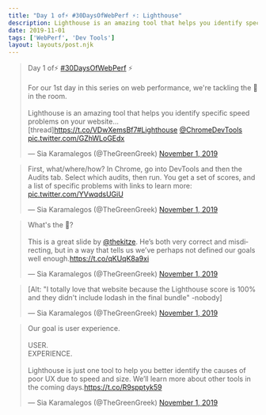 ```yaml
---
title: "Day 1 of⚡️ #30DaysOfWebPerf ⚡️: Lighthouse"
description: Lighthouse is an amazing tool that helps you identify specific speed problems on your website.
date: 2019-11-01
tags: ['WebPerf', 'Dev Tools']
layout: layouts/post.njk
---
```


<blockquote class="twitter-tweet"><p lang="en" dir="ltr">Day 1 of⚡️ <a href="https://twitter.com/hashtag/30DaysOfWebPerf?src=hash&amp;ref_src=twsrc%5Etfw">#30DaysOfWebPerf</a> ⚡️<br><br>For our 1st day in this series on web performance, we&#39;re tackling the 🐘 in the room. <br><br>Lighthouse is an amazing tool that helps you identify specific speed problems on your website... [thread]<a href="https://t.co/VDwXemsBf7">https://t.co/VDwXemsBf7</a><a href="https://twitter.com/hashtag/Lighthouse?src=hash&amp;ref_src=twsrc%5Etfw">#Lighthouse</a> <a href="https://twitter.com/ChromeDevTools?ref_src=twsrc%5Etfw">@ChromeDevTools</a> <a href="https://t.co/GZhWLoGEdx">pic.twitter.com/GZhWLoGEdx</a></p>&mdash; Sia Karamalegos (@TheGreenGreek) <a href="https://twitter.com/TheGreenGreek/status/1190282832972828673?ref_src=twsrc%5Etfw">November 1, 2019</a></blockquote>

<blockquote class="twitter-tweet" data-conversation="none"><p lang="en" dir="ltr">First, what/where/how? In Chrome, go into DevTools and then the Audits tab. Select which audits, then run. You get a set of scores, and a list of specific problems with links to learn more: <a href="https://t.co/YVwqdsUGiU">pic.twitter.com/YVwqdsUGiU</a></p>&mdash; Sia Karamalegos (@TheGreenGreek) <a href="https://twitter.com/TheGreenGreek/status/1190283049562443776?ref_src=twsrc%5Etfw">November 1, 2019</a></blockquote>

<blockquote class="twitter-tweet" data-conversation="none"><p lang="en" dir="ltr">What&#39;s the 🐘? <br><br>This is a great slide by <a href="https://twitter.com/thekitze?ref_src=twsrc%5Etfw">@thekitze</a>. He’s both very correct and misdirecting, but in a way that tells us we’ve perhaps not defined our goals well enough.<a href="https://t.co/qKUqK8a9xi">https://t.co/qKUqK8a9xi</a></p>&mdash; Sia Karamalegos (@TheGreenGreek) <a href="https://twitter.com/TheGreenGreek/status/1190283051437346816?ref_src=twsrc%5Etfw">November 1, 2019</a></blockquote>

<blockquote class="twitter-tweet" data-conversation="none"><p lang="en" dir="ltr">[Alt: &quot;I totally love that website because the Lighthouse score is 100% and they didn&#39;t include lodash in the final bundle&quot; -nobody]</p>&mdash; Sia Karamalegos (@TheGreenGreek) <a href="https://twitter.com/TheGreenGreek/status/1190283052427153414?ref_src=twsrc%5Etfw">November 1, 2019</a></blockquote>

<blockquote class="twitter-tweet" data-conversation="none"><p lang="en" dir="ltr">Our goal is user experience. <br><br>USER.<br>EXPERIENCE. <br><br>Lighthouse is just one tool to help you better identify the causes of poor UX due to speed and size. We’ll learn more about other tools in the coming days.<a href="https://t.co/R9spptyk59">https://t.co/R9spptyk59</a></p>&mdash; Sia Karamalegos (@TheGreenGreek) <a href="https://twitter.com/TheGreenGreek/status/1190283053081485312?ref_src=twsrc%5Etfw">November 1, 2019</a></blockquote> <script async src="https://platform.twitter.com/widgets.js" charset="utf-8"></script>
